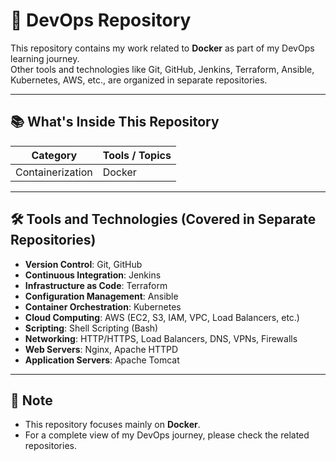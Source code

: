 # 🚀 DevOps Repository

This repository contains my work related to **Docker** as part of my DevOps learning journey.  
Other tools and technologies like Git, GitHub, Jenkins, Terraform, Ansible, Kubernetes, AWS, etc., are organized in separate repositories.

---

## 📚 What's Inside This Repository

| Category         | Tools / Topics |
|------------------|----------------|
| Containerization | Docker          |

---

## 🛠️ Tools and Technologies (Covered in Separate Repositories)

- **Version Control**: Git, GitHub
- **Continuous Integration**: Jenkins
- **Infrastructure as Code**: Terraform
- **Configuration Management**: Ansible
- **Container Orchestration**: Kubernetes
- **Cloud Computing**: AWS (EC2, S3, IAM, VPC, Load Balancers, etc.)
- **Scripting**: Shell Scripting (Bash)
- **Networking**: HTTP/HTTPS, Load Balancers, DNS, VPNs, Firewalls
- **Web Servers**: Nginx, Apache HTTPD
- **Application Servers**: Apache Tomcat

---

## 📢 Note

- This repository focuses mainly on **Docker**.
- For a complete view of my DevOps journey, please check the related repositories.
